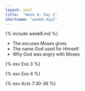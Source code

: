 ```yaml
---
layout: post
title:  "Week 8: Day 2"
shortname: "week8-day2"
---
```


{% include week8.md %}

* The excuses Moses gives
* The name God used for Himself
* Why God was angry with Moses

{% esv Exo 3 %}

{% esv Exo 4 %}

{% esv Acts 7:30-36 %}